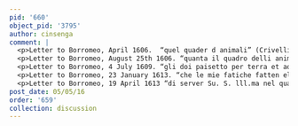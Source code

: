```yaml
---
pid: '660'
object_pid: '3795'
author: cinsenga
comment: |
  <p>Letter to Borromeo, April 1606.  “quel quader d animali” (Crivelli, pg. 65). </p>
  <p>Letter to Borromeo, August 25th 1606. “quanta il quadro delli animali…” (Crivelli, pg. 73). </p>
  <p>Letter to Borromeo, 4 July 1609. “gli doi paisetto per terra et aqua, poi che l’aria et fuoco sonne fatte con figurini nudi. Detta doi con glia tri farra farre di cornice belli, et io darra certa botte del pinello, che tornerane a Milano transformate. L aria et fuoco io spera aver finite questo mesa al agosto, et subito serra inviata” (Crivelli, pg. 73).</p>
  <p>Letter to Borromeo, 23 January 1613. “che le mie fatiche fatten el quadro del paradise non saranno dispiacute  VS ll.ma” (Crivelli, pg. 199).</p>
  <p>Letter to Borromeo, 19 April 1613 “di server Su. S. lll.ma nel quadro di quel elemento che commanda si faccia, con ogni affettione et industria; per conto el paradise non ho da dir altro” (Crivelli, pg. 205).</p>
post_date: 05/05/16
order: '659'
collection: discussion
---
```

